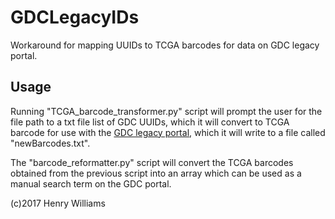 # GDCLegacyIDs
Workaround for mapping UUIDs to TCGA barcodes for data on GDC legacy portal.

## Usage
Running "TCGA_barcode_transformer.py" script will prompt the user for the file path to a txt file list of GDC UUIDs, which it will convert to TCGA barcode for use with the [GDC legacy portal](https://portal.gdc.cancer.gov/legacy-archive/search/f), which it will write to a file called "newBarcodes.txt". 

The "barcode_reformatter.py" script will convert the TCGA barcodes obtained from the previous script into an array which can be used as a manual search term on the GDC portal.

(c)2017 Henry Williams
